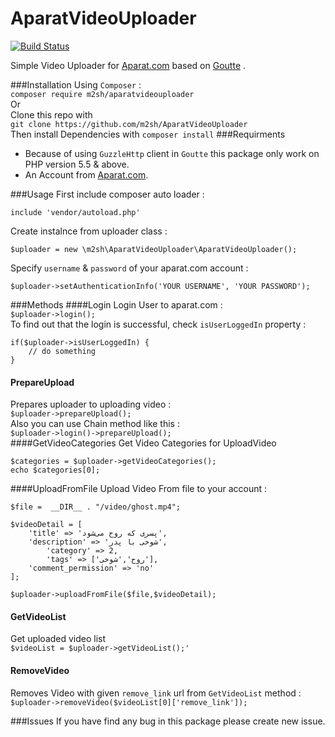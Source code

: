 # AparatVideoUploader
[![Build Status](https://travis-ci.org/m2sh/AparatVideoUploader.svg?branch=master)](https://travis-ci.org/m2sh/AparatVideoUploader)  

Simple Video Uploader for [Aparat.com](http://aparat.com) based on [Goutte](https://github.com/FriendsOfPHP/Goutte) .

###Installation 
Using `Composer` :  
`composer require m2sh/aparatvideouploader`  
Or  
Clone this repo with  
	 `git clone https://github.com/m2sh/AparatVideoUploader`  
Then install Dependencies with `composer install`
###Requirments

 - Because of using `GuzzleHttp` client in `Goutte` this package only
   work on PHP version  5.5 & above.
 - An Account from [Aparat.com](http://aparat.com).
 
###Usage
First include composer auto loader :

    include 'vendor/autoload.php'
Create instalnce from uploader class :

    $uploader = new \m2sh\AparatVideoUploader\AparatVideoUploader();
Specify  `username` & `password` of your aparat.com account :

    $uploader->setAuthenticationInfo('YOUR USERNAME', 'YOUR PASSWORD');

###Methods
####Login
Login User to aparat.com :  
`$uploader->login();`  
To find out that the login is successful, check `isUserLoggedIn` property :

    if($uploader->isUserLoggedIn) {
	    // do something
    }

#### PrepareUpload
Prepares uploader to uploading video :  
`$uploader->prepareUpload();`  
Also you can use Chain method like this :  
`$uploader->login()->prepareUpload();`  
####GetVideoCategories
Get Video Categories for UploadVideo

    $categories = $uploader->getVideoCategories();
    echo $categories[0];
####UploadFromFile
Upload Video From file to your account :

    $file =  __DIR__ . "/video/ghost.mp4";
    
    $videoDetail = [
    	'title' => 'پسری که روح می‌شود',
    	'description' => 'شوخی با پدر',
	        'category' => 2,
		    'tags' => ['روح','شوخی'],
	    'comment_permission' => 'no'
    ];
    
    $uploader->uploadFromFile($file,$videoDetail);
#### GetVideoList
Get uploaded video list  
`$videoList = $uploader->getVideoList();'`
#### RemoveVideo
Removes Video with given `remove_link` url from `GetVideoList` method :  
`$uploader->removeVideo($videoList[0]['remove_link']);`

###Issues
If you have find any bug in this package please create new issue.
